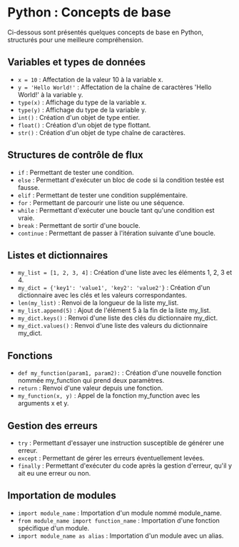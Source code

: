 # Python : Concepts de base

Ci-dessous sont présentés quelques concepts de base en Python, structurés pour une meilleure compréhension.

## Variables et types de données

- `x = 10` : Affectation de la valeur 10 à la variable x.
- `y = 'Hello World!'` : Affectation de la chaîne de caractères 'Hello World!' à la variable y.
- `type(x)` : Affichage du type de la variable x.
- `type(y)` : Affichage du type de la variable y.
- `int()` : Création d'un objet de type entier.
- `float()` : Création d'un objet de type flottant.
- `str()` : Création d'un objet de type chaîne de caractères.

## Structures de contrôle de flux

- `if` : Permettant de tester une condition.
- `else` : Permettant d'exécuter un bloc de code si la condition testée est fausse.
- `elif` : Permettant de tester une condition supplémentaire.
- `for` : Permettant de parcourir une liste ou une séquence.
- `while` : Permettant d'exécuter une boucle tant qu'une condition est vraie.
- `break` : Permettant de sortir d'une boucle.
- `continue` : Permettant de passer à l'itération suivante d'une boucle.

## Listes et dictionnaires

- `my_list = [1, 2, 3, 4]` : Création d'une liste avec les éléments 1, 2, 3 et 4.
- `my_dict = {'key1': 'value1', 'key2': 'value2'}` : Création d'un dictionnaire avec les clés et les valeurs correspondantes.
- `len(my_list)` : Renvoi de la longueur de la liste my_list.
- `my_list.append(5)` : Ajout de l'élément 5 à la fin de la liste my_list.
- `my_dict.keys()` : Renvoi d'une liste des clés du dictionnaire my_dict.
- `my_dict.values()` : Renvoi d'une liste des valeurs du dictionnaire my_dict.

## Fonctions

- `def my_function(param1, param2):` : Création d'une nouvelle fonction nommée my_function qui prend deux paramètres.
- `return` : Renvoi d'une valeur depuis une fonction.
- `my_function(x, y)` : Appel de la fonction my_function avec les arguments x et y.

## Gestion des erreurs

- `try` : Permettant d'essayer une instruction susceptible de générer une erreur.
- `except` : Permettant de gérer les erreurs éventuellement levées.
- `finally` : Permettant d'exécuter du code après la gestion d'erreur, qu'il y ait eu une erreur ou non.

## Importation de modules

- `import module_name` : Importation d'un module nommé module_name.
- `from module_name import function_name` : Importation d'une fonction spécifique d'un module.
- `import module_name as alias` : Importation d'un module avec un alias.